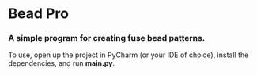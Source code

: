 # Bead Pro
### A simple program for creating fuse bead patterns.

To use, open up the project in PyCharm (or your IDE of choice), install the dependencies, and run **main.py**.
